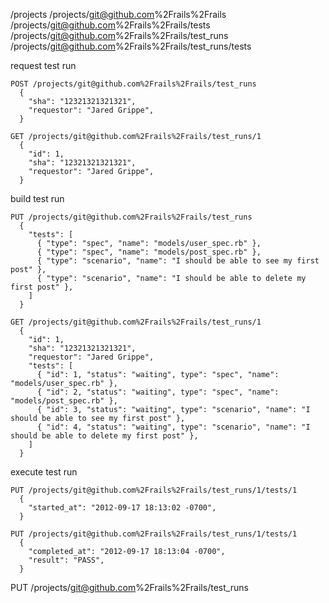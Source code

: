 

/projects
/projects/git@github.com%2Frails%2Frails
/projects/git@github.com%2Frails%2Frails/tests
/projects/git@github.com%2Frails%2Frails/test_runs
/projects/git@github.com%2Frails%2Frails/test_runs/tests


request test run

    POST /projects/git@github.com%2Frails%2Frails/test_runs
      {
        "sha": "12321321321321",
        "requestor": "Jared Grippe",
      }

    GET /projects/git@github.com%2Frails%2Frails/test_runs/1
      {
        "id": 1,
        "sha": "12321321321321",
        "requestor": "Jared Grippe",
      }

build test run

    PUT /projects/git@github.com%2Frails%2Frails/test_runs
      {
        "tests": [
          { "type": "spec", "name": "models/user_spec.rb" },
          { "type": "spec", "name": "models/post_spec.rb" },
          { "type": "scenario", "name": "I should be able to see my first post" },
          { "type": "scenario", "name": "I should be able to delete my first post" },
        ]
      }

    GET /projects/git@github.com%2Frails%2Frails/test_runs/1
      {
        "id": 1,
        "sha": "12321321321321",
        "requestor": "Jared Grippe",
        "tests": [
          { "id": 1, "status": "waiting", type": "spec", "name": "models/user_spec.rb" },
          { "id": 2, "status": "waiting", type": "spec", "name": "models/post_spec.rb" },
          { "id": 3, "status": "waiting", type": "scenario", "name": "I should be able to see my first post" },
          { "id": 4, "status": "waiting", type": "scenario", "name": "I should be able to delete my first post" },
        ]
      }

execute test run

    PUT /projects/git@github.com%2Frails%2Frails/test_runs/1/tests/1
      {
        "started_at": "2012-09-17 18:13:02 -0700",
      }

    PUT /projects/git@github.com%2Frails%2Frails/test_runs/1/tests/1
      {
        "completed_at": "2012-09-17 18:13:04 -0700",
        "result": "PASS",
      }


  PUT /projects/git@github.com%2Frails%2Frails/test_runs
